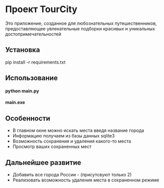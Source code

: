 # Проект TourCity

Это приложение, созданное для любознательных путешественников, предоставляющее увлекательные подборки красивых и уникальных достопримечательностей

## Установка
pip install -r requirements.txt

## Использование
#### python main.py
#### main.exe

## Особенности
- В главном окне можно искать места введя название города
- Информацию получаем из базы данных sqlite3
- Возможность сохранения и удаления какого-то места
- Просмотр ваших сохраненных мест

## Дальнейшее развитие
- Добавить все города России - (присутсвуют только 2)
- Реализовать возможность удаления места в сохраненном режиме